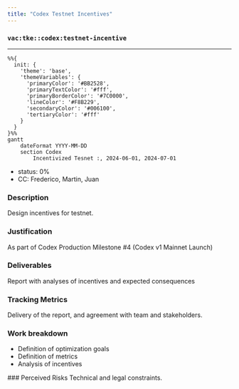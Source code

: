 ```yaml
---
title: "Codex Testnet Incentives"
---
```

### `vac:tke::codex:testnet-incentive`
---

```mermaid
%%{ 
  init: { 
    'theme': 'base', 
    'themeVariables': { 
      'primaryColor': '#BB2528', 
      'primaryTextColor': '#fff', 
      'primaryBorderColor': '#7C0000', 
      'lineColor': '#F8B229', 
      'secondaryColor': '#006100', 
      'tertiaryColor': '#fff' 
    } 
  } 
}%%
gantt
	dateFormat YYYY-MM-DD
	section Codex
		Incentivized Tesnet :, 2024-06-01, 2024-07-01
```

- status: 0%
- CC: Frederico, Martin, Juan

### Description
Design incentives for testnet.

### Justification
As part of Codex Production Milestone #4 (Codex v1 Mainnet Launch)

### Deliverables
Report with analyses of incentives and expected consequences

### Tracking Metrics
Delivery of the report, and agreement with team and stakeholders.

### Work breakdown
- Definition of optimization goals
- Definition of metrics
- Analysis of incentives

### Perceived Risks
Technical and legal constraints.
